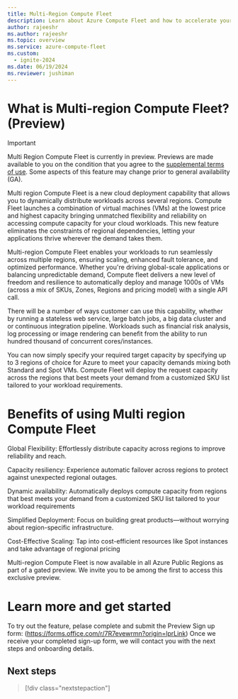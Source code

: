 ```yaml
---
title: Multi-Region Compute Fleet
description: Learn about Azure Compute Fleet and how to accelerate your access to Azure's capacity.
author: rajeeshr
ms.author: rajeeshr
ms.topic: overview
ms.service: azure-compute-fleet
ms.custom:
  - ignite-2024
ms.date: 06/19/2024
ms.reviewer: jushiman
---
```


# What is Multi-region Compute Fleet? (Preview)

> [!IMPORTANT]
> Multi Region Compute Fleet is currently in preview. Previews are made available to you on the condition that you agree to the [supplemental terms of use](https://azure.microsoft.com/support/legal/preview-supplemental-terms/). Some aspects of this feature may change prior to general availability (GA). 

Multi region Compute Fleet is a new cloud deployment capability that allows you to dynamically distribute workloads across several regions. Compute Fleet launches a combination of virtual machines (VMs) at the lowest price and highest capacity bringing unmatched flexibility and reliability on accessing compute capacity for your cloud workloads. This new feature eliminates the constraints of regional dependencies, letting your applications thrive wherever the demand takes them. 

Multi-region Compute Fleet enables your workloads to run seamlessly across multiple regions, ensuring scaling, enhanced fault tolerance, and optimized performance. Whether you're driving global-scale applications or balancing unpredictable demand, Compute fleet delivers a new level of freedom and resilience to automatically deploy and manage 1000s of VMs (across a mix of SKUs, Zones, Regions and pricing model) with a single API call. 

There will be a number of ways customer can use this capability,  whether by running a stateless web service, large batch jobs, a big data cluster and or continuous integration pipeline. Workloads such as financial risk analysis, log processing or image rendering can benefit from the ability to run hundred thousand of concurrent cores/instances.

You can now simply specify your required target capacity by specifying up to 3 regions of choice for Azure to meet your capacity demands mixing both Standard and Spot VMs. Compute Fleet will deploy the request capacity across the regions that best meets your demand from a customized SKU list tailored to your workload requirements.

# Benefits of using Multi region Compute Fleet
Global Flexibility: Effortlessly distribute capacity across regions to improve reliability and reach.

Capacity resiliency: Experience automatic failover across regions to protect against unexpected regional outages.

Dynamic availability: Automatically deploys compute capacity from regions that best meets your demand from a customized SKU list tailored to your workload requirements

Simplified Deployment: Focus on building great products—without worrying about region-specific infrastructure.

Cost-Effective Scaling: Tap into cost-efficient resources like Spot instances and take advantage of regional pricing

Multi-region Compute Fleet is now available in all Azure Public Regions as part of a gated preview. We invite you to be among the first to access this exclusive preview.

# Learn more and get started
 
To try out the feature, pelase complete and submit the Preview Sign up form: (https://forms.office.com/r/7R7evewrmn?origin=lprLink) 
Once we receive your completed sign-up form, we will contact you with the next steps and onboarding details.

## Next steps
> [!div class="nextstepaction"]
